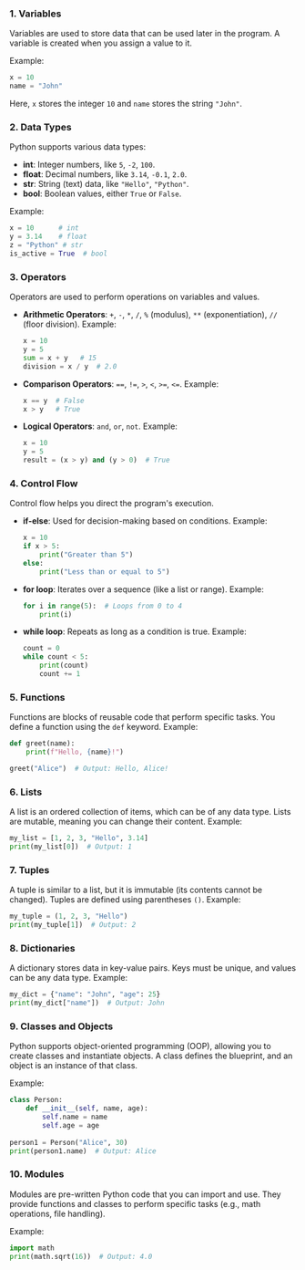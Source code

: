 
### 1. **Variables**
Variables are used to store data that can be used later in the program. A variable is created when you assign a value to it.

Example:
```python
x = 10
name = "John"
```
Here, `x` stores the integer `10` and `name` stores the string `"John"`.

### 2. **Data Types**
Python supports various data types:
- **int**: Integer numbers, like `5`, `-2`, `100`.
- **float**: Decimal numbers, like `3.14`, `-0.1`, `2.0`.
- **str**: String (text) data, like `"Hello"`, `"Python"`.
- **bool**: Boolean values, either `True` or `False`.

Example:
```python
x = 10      # int
y = 3.14    # float
z = "Python" # str
is_active = True  # bool
```

### 3. **Operators**
Operators are used to perform operations on variables and values.
- **Arithmetic Operators**: `+`, `-`, `*`, `/`, `%` (modulus), `**` (exponentiation), `//` (floor division).
  Example:
  ```python
  x = 10
  y = 5
  sum = x + y   # 15
  division = x / y  # 2.0
  ```
- **Comparison Operators**: `==`, `!=`, `>`, `<`, `>=`, `<=`.
  Example:
  ```python
  x == y  # False
  x > y   # True
  ```
- **Logical Operators**: `and`, `or`, `not`.
  Example:
  ```python
  x = 10
  y = 5
  result = (x > y) and (y > 0)  # True
  ```

### 4. **Control Flow**
Control flow helps you direct the program's execution.
- **if-else**: Used for decision-making based on conditions.
  Example:
  ```python
  x = 10
  if x > 5:
      print("Greater than 5")
  else:
      print("Less than or equal to 5")
  ```
- **for loop**: Iterates over a sequence (like a list or range).
  Example:
  ```python
  for i in range(5):  # Loops from 0 to 4
      print(i)
  ```
- **while loop**: Repeats as long as a condition is true.
  Example:
  ```python
  count = 0
  while count < 5:
      print(count)
      count += 1
  ```

### 5. **Functions**
Functions are blocks of reusable code that perform specific tasks. You define a function using the `def` keyword.
Example:
```python
def greet(name):
    print(f"Hello, {name}!")

greet("Alice")  # Output: Hello, Alice!
```

### 6. **Lists**
A list is an ordered collection of items, which can be of any data type. Lists are mutable, meaning you can change their content.
Example:
```python
my_list = [1, 2, 3, "Hello", 3.14]
print(my_list[0])  # Output: 1
```

### 7. **Tuples**
A tuple is similar to a list, but it is immutable (its contents cannot be changed). Tuples are defined using parentheses `()`.
Example:
```python
my_tuple = (1, 2, 3, "Hello")
print(my_tuple[1])  # Output: 2
```

### 8. **Dictionaries**
A dictionary stores data in key-value pairs. Keys must be unique, and values can be any data type.
Example:
```python
my_dict = {"name": "John", "age": 25}
print(my_dict["name"])  # Output: John
```

### 9. **Classes and Objects**
Python supports object-oriented programming (OOP), allowing you to create classes and instantiate objects. A class defines the blueprint, and an object is an instance of that class.

Example:
```python
class Person:
    def __init__(self, name, age):
        self.name = name
        self.age = age
        
person1 = Person("Alice", 30)
print(person1.name)  # Output: Alice
```

### 10. **Modules**
Modules are pre-written Python code that you can import and use. They provide functions and classes to perform specific tasks (e.g., math operations, file handling).

Example:
```python
import math
print(math.sqrt(16))  # Output: 4.0
```

